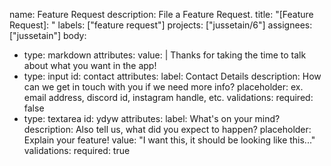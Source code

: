 name: Feature Request
description: File a Feature Request.
title: "[Feature Request]: "
labels: ["feature request"]
projects: ["jussetain/6"]
assignees: ["jussetain"]
body:
  - type: markdown
    attributes:
      value: |
        Thanks for taking the time to talk about what you want in the app!
  - type: input
    id: contact
    attributes:
      label: Contact Details
      description: How can we get in touch with you if we need more info?
      placeholder: ex. email address, discord id, instagram handle, etc.
    validations:
      required: false
  - type: textarea
    id: ydyw
    attributes:
      label: What's on your mind?
      description: Also tell us, what did you expect to happen?
      placeholder: Explain your feature!
      value: "I want this, it should be looking like this..."
    validations:
      required: true  
